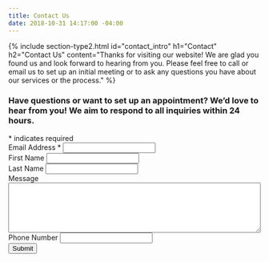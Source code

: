 ```yaml
---
title: Contact Us
date: 2018-10-31 14:17:00 -04:00
---
```


{% include section-type2.html
    id="contact_intro"
    h1="Contact"
    h2="Contact Us"
    content="Thanks for visiting our website!  We are glad you found us and look forward to hearing from you. Please feel free to call or email us to set up an initial meeting or to ask any questions you have about our services or the process."
%}

<section id="contact_form">
    <div class="section-content">
        <h3 class="callout">
            Have questions or want to set up an appointment? We’d love to hear from you!  We aim to respond to all inquiries within 24 hours.
        </h3>
        <!-- Begin Mailchimp Signup Form -->
        <link href="//cdn-images.mailchimp.com/embedcode/classic-10_7.css" rel="stylesheet" type="text/css">
        <div id="mc_embed_signup">
            <form action="https://elevate360.us18.list-manage.com/subscribe/post?u=67197f5bd0a1decb3d98c97cc&amp;id=c67e0a1c54" method="post" id="mc-embedded-subscribe-form" name="mc-embedded-subscribe-form" class="validate" target="_blank" novalidate>
                <div id="mc_embed_signup_scroll">
                    <div class="indicates-required"><span class="asterisk">*</span> indicates required</div>
                    <div class="mc-field-group">
                        <label for="mce-EMAIL">Email Address  <span class="asterisk">*</span>
                    </label>
                        <input type="email" value="" name="EMAIL" class="required email" id="mce-EMAIL">
                    </div>
                    <div class="mc-field-group">
                        <label for="mce-FNAME">First Name </label>
                        <input type="text" value="" name="FNAME" class="" id="mce-FNAME">
                    </div>
                    <div class="mc-field-group">
                        <label for="mce-LNAME">Last Name </label>
                        <input type="text" value="" name="LNAME" class="" id="mce-LNAME">
                    </div>
                    <div class="mc-field-group">
                        <label for="mce-MMERGE4">Message </label>
                        <textarea value="" name="MMERGE4" class="" id="mce-MMERGE4" style="height: 100px; width: 100%"></textarea>
                    </div>
                    <div class="mc-field-group size1of2">
                        <label for="mce-MMERGE3">Phone Number </label>
                        <input type="text" name="MMERGE3" class="" value="" id="mce-MMERGE3">
                    </div>
                    <div id="mce-responses" class="clear">
                        <div class="response" id="mce-error-response" style="display:none"></div>
                        <div class="response" id="mce-success-response" style="display:none"></div>
                    </div>
                    <!-- real people should not fill this in and expect good things - do not remove this or risk form bot signups-->
                    <div style="position: absolute; left: -5000px;" aria-hidden="true">
                        <input type="text" name="b_67197f5bd0a1decb3d98c97cc_c67e0a1c54" tabindex="-1" value="">
                    </div>
                    <div class="clear">
                        <input type="submit" value="Submit" name="subscribe" id="mc-embedded-subscribe" class="button">
                    </div>
                </div>
            </form>
        </div>
        <script type='text/javascript' src='//s3.amazonaws.com/downloads.mailchimp.com/js/mc-validate.js'></script><script type='text/javascript'>(function($) {window.fnames = new Array(); window.ftypes = new Array();fnames[0]='EMAIL';ftypes[0]='email';fnames[1]='FNAME';ftypes[1]='text';fnames[2]='LNAME';ftypes[2]='text';fnames[4]='MMERGE4';ftypes[4]='text';fnames[3]='MMERGE3';ftypes[3]='phone';}(jQuery));var $mcj = jQuery.noConflict(true);</script>
        <!--End mc_embed_signup-->
    </div>
</section>
